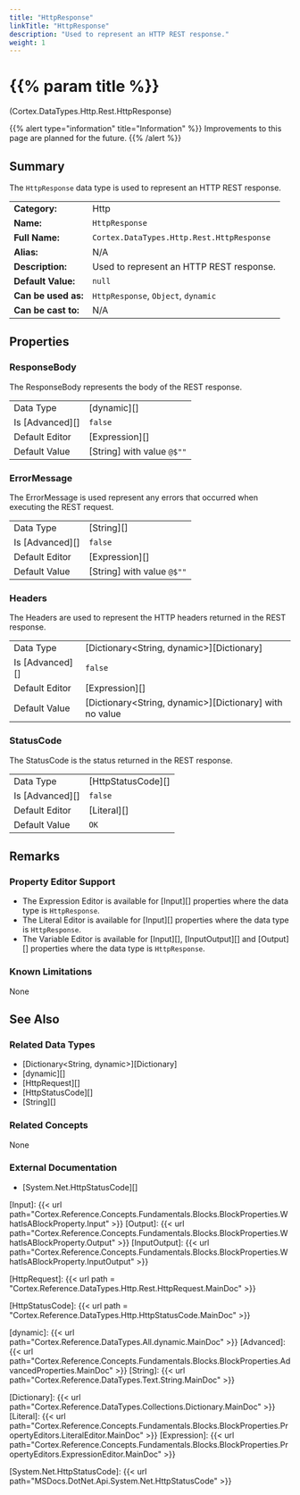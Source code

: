 ```yaml
---
title: "HttpResponse"
linkTitle: "HttpResponse"
description: "Used to represent an HTTP REST response."
weight: 1
---
```


# {{% param title %}}

<p class="namespace">(Cortex.DataTypes.Http.Rest.HttpResponse)</p>

{{% alert type="information" title="Information" %}} Improvements to this page are planned for the future. {{% /alert %}}

## Summary

The `HttpResponse` data type is used to represent an HTTP REST response.

|                     |                                           |
|---------------------|-------------------------------------------|
| **Category:**       | Http                                      |
| **Name:**           | `HttpResponse`                            |
| **Full Name:**      | `Cortex.DataTypes.Http.Rest.HttpResponse` |
| **Alias:**          | N/A                                       |
| **Description:**    | Used to represent an HTTP REST response.  |
| **Default Value:**  | `null`                                    |
| **Can be used as:** | `HttpResponse`, `Object`, `dynamic`       |
| **Can be cast to:** | N/A                                       |

## Properties

### ResponseBody

The ResponseBody represents the body of the REST response.

|                 |                            |
|-----------------|----------------------------|
| Data Type       | [dynamic][]                |
| Is [Advanced][] | `false`                    |
| Default Editor  | [Expression][]             |
| Default Value   | [String] with value `@$""` |

### ErrorMessage

The ErrorMessage is used represent any errors that occurred when executing the REST request.

|                 |                            |
|-----------------|----------------------------|
| Data Type       | [String][]                 |
| Is [Advanced][] | `false`                    |
| Default Editor  | [Expression][]             |
| Default Value   | [String] with value `@$""` |

### Headers

The Headers are used to represent the HTTP headers returned in the REST response.

|                 |                                                         |
|-----------------|---------------------------------------------------------|
| Data Type       | [Dictionary<String, dynamic>][Dictionary]               |
| Is [Advanced][] | `false`                                                 |
| Default Editor  | [Expression][]                                          |
| Default Value   | [Dictionary<String, dynamic>][Dictionary] with no value |

### StatusCode

The StatusCode is the status returned in the REST response.

|                 |                    |
|-----------------|--------------------|
| Data Type       | [HttpStatusCode][] |
| Is [Advanced][] | `false`            |
| Default Editor  | [Literal][]        |
| Default Value   | `OK`               |

## Remarks

### Property Editor Support

- The Expression Editor is available for [Input][] properties where the data type is `HttpResponse`.
- The Literal Editor is available for [Input][] properties where the data type is `HttpResponse`.
- The Variable Editor is available for [Input][], [InputOutput][] and [Output][] properties where the data type is `HttpResponse`.

### Known Limitations

None

## See Also

### Related Data Types

- [Dictionary<String, dynamic>][Dictionary]
- [dynamic][]
- [HttpRequest][]
- [HttpStatusCode][]
- [String][]

### Related Concepts

None

### External Documentation

- [System.Net.HttpStatusCode][]

[Input]: {{< url path="Cortex.Reference.Concepts.Fundamentals.Blocks.BlockProperties.WhatIsABlockProperty.Input" >}}
[Output]: {{< url path="Cortex.Reference.Concepts.Fundamentals.Blocks.BlockProperties.WhatIsABlockProperty.Output" >}}
[InputOutput]: {{< url path="Cortex.Reference.Concepts.Fundamentals.Blocks.BlockProperties.WhatIsABlockProperty.InputOutput" >}}

[HttpRequest]: {{< url path = "Cortex.Reference.DataTypes.Http.Rest.HttpRequest.MainDoc" >}}

[HttpStatusCode]: {{< url path = "Cortex.Reference.DataTypes.Http.HttpStatusCode.MainDoc" >}}

[dynamic]: {{< url path="Cortex.Reference.DataTypes.All.dynamic.MainDoc" >}}
[Advanced]: {{< url path="Cortex.Reference.Concepts.Fundamentals.Blocks.BlockProperties.AdvancedProperties.MainDoc" >}}
[String]: {{< url path="Cortex.Reference.DataTypes.Text.String.MainDoc" >}}

[Dictionary]: {{< url path="Cortex.Reference.DataTypes.Collections.Dictionary.MainDoc" >}}
[Literal]: {{< url path="Cortex.Reference.Concepts.Fundamentals.Blocks.BlockProperties.PropertyEditors.LiteralEditor.MainDoc" >}}
[Expression]: {{< url path="Cortex.Reference.Concepts.Fundamentals.Blocks.BlockProperties.PropertyEditors.ExpressionEditor.MainDoc" >}}

[System.Net.HttpStatusCode]: {{< url path="MSDocs.DotNet.Api.System.Net.HttpStatusCode" >}}
